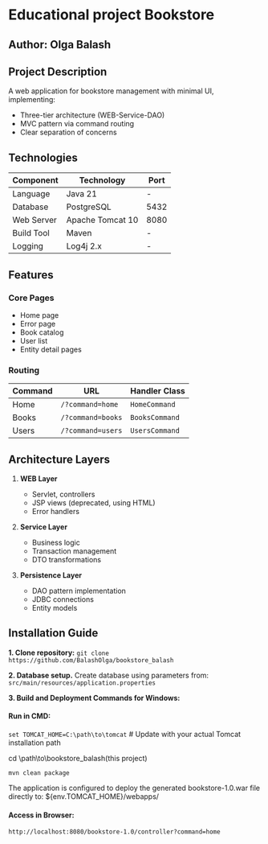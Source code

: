 # Educational project Bookstore
## Author: Olga Balash
## Project Description
A web application for bookstore management with minimal UI, implementing:
- Three-tier architecture (WEB-Service-DAO)
- MVC pattern via command routing
- Clear separation of concerns

## Technologies
| Component       | Technology       | Port  |
|-----------------|------------------|-------|
| Language        | Java 21          | -     |
| Database        | PostgreSQL       | 5432  |
| Web Server      | Apache Tomcat 10 | 8080  |
| Build Tool      | Maven            | -     |
| Logging         | Log4j 2.x        | -     |

## Features
### Core Pages
- Home page
- Error page
- Book catalog
- User list
- Entity detail pages

### Routing
| Command        | URL                  | Handler Class   |
|----------------|----------------------|-----------------|
| Home           | `/?command=home`     | `HomeCommand`   |
| Books          | `/?command=books`    | `BooksCommand`  |
| Users          | `/?command=users`    | `UsersCommand`  |
  

## Architecture Layers
1. **WEB Layer**
   - Servlet, controllers
   - JSP views (deprecated, using HTML)
   - Error handlers

2. **Service Layer**
   - Business logic
   - Transaction management
   - DTO transformations

3. **Persistence Layer**
   - DAO pattern implementation
   - JDBC connections
   - Entity models

## Installation Guide
**1. Clone repository:**
`git clone https://github.com/BalashOlga/bookstore_balash`

**2. Database setup.**
Create database using parameters from:
`src/main/resources/application.properties`

**3. Build and Deployment Commands for Windows:**
####  Run in CMD: 
`set TOMCAT_HOME=C:\path\to\tomcat`  # Update with your actual Tomcat installation path

cd \path\to\bookstore_balash(this project)

`mvn clean package` 

The application is configured to deploy the generated bookstore-1.0.war file directly to: ${env.TOMCAT_HOME}/webapps/

#### Access in Browser:
`http://localhost:8080/bookstore-1.0/controller?command=home`
